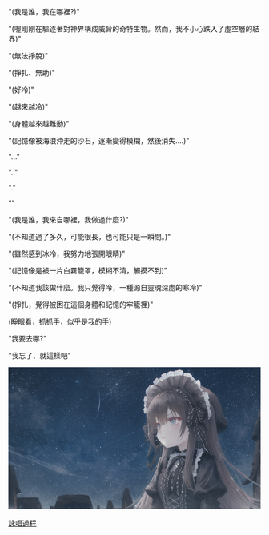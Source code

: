 
"(我是誰，我在哪裡?)"

"(喔剛剛在驅逐著對神界構成威脅的奇特生物。然而，我不小心跌入了虛空層的結界)"

"(無法掙脫)"

"(掙扎、無助)"

"(好冷)"

"(越來越冷)"

"(身體越來越難動)"

"(記憶像被海浪沖走的沙石，逐漸變得模糊，然後消失....)"

"..."

".."

"."

""

"(我是誰，我來自哪裡，我做過什麼?)"

"(不知道過了多久，可能很長，也可能只是一瞬間。)"

"(雖然感到冰冷，我努力地張開眼睛)"

"(記憶像是被一片白霧籠罩，模糊不清，觸摸不到)"

"(不知道我該做什麼。我只覺得冷，一種源自靈魂深處的寒冷)"

"(掙扎，覺得被困在這個身體和記憶的牢籠裡)"

(睜眼看，抓抓手，似乎是我的手)

"我要去哪?"

"我忘了、就這樣吧"

![](./2-3-a.png)

[詠唱過程](./gpt/2-3-a.chat.html)
